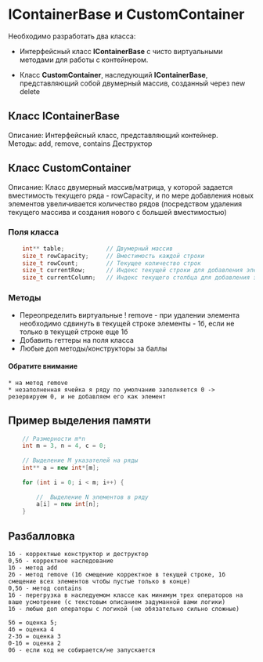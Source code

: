 # IContainerBase и CustomContainer

Необходимо разработать два класса:

* Интерфейсный класс **IContainerBase** с чисто виртуальными методами для работы с контейнером.

* Класс **CustomContainer**, наследующий **IContainerBase**, представляющий собой двумерный массив, созданный через new delete

## Класс IContainerBase
Описание: Интерфейсный класс, представляющий контейнер.  
Методы: add, remove, contains
Деструктор

## Класс CustomContainer
Описание: Класс двумерный массив/матрица, у которой задается вместимость текущего ряда - rowCapacity, и по мере добавления новых элементов увеличивается количество рядов (посредством удаления текущего массива и создания нового с большей вместимостью)


### Поля класса
```cpp
    int** table;            // Двумерный массив
    size_t rowCapacity;     // Вместимость каждой строки
    size_t rowCount;        // Текущее количество строк
    size_t currentRow;      // Индекс текущей строки для добавления элемента
    size_t currentColumn;   // Индекс текущего столбца для добавления элемента
```

### Методы 

* Переопределить виртуальные
    ! remove - при удалении элемента необходимо сдвинуть в текущей строке элементы - 1б, если не только в текущей строке еще 1б 
* Добавить геттеры на поля класса
* Любые доп методы/конструкторы за баллы

#### Обратите внимание
    * на метод remove
    * незаполненная ячейка я ряду по умолчанию заполняется 0 -> резервируем 0, и не добавляем его как элемент

## Пример выделения памяти
```cpp
    // Размерности m*n
    int m = 3, n = 4, c = 0;
 
    // Выделение M указателей на ряды
    int** a = new int*[m];
 
    for (int i = 0; i < m; i++) {
 
        //  Выделение N элементов в ряду
        a[i] = new int[n];
    }
```


## Разбалловка

```
1б - корректные конструктор и деструктор
0,5б - корректное наследование
1б - метод add
2б - метод remove (1б смещение корректное в текущей строке, 1б смещение всех элементов чтобы пустые только в конце)
0,5б - метод contains
1б - перегрузка в наследуемом классе как минимум трех операторов на ваше усмотрение (с текстовым описанием задуманной вами логики)
1б - любые доп операторы с логикой (не обязательно сильно сложные)

5б = оценка 5; 
4б = оценка 4
2-3б = оценка 3
0-1б = оценка 2
0б - если код не собирается/не запускается
```
